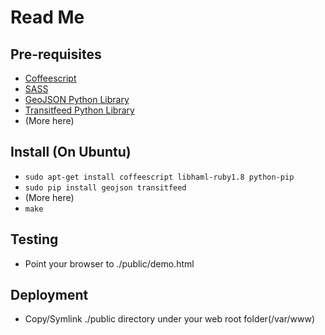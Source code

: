 Read Me
=======

Pre-requisites
--------------
* [Coffeescript](http://jashkenas.github.com/coffee-script/)
* [SASS](http://sass-lang.com/)
* [GeoJSON Python Library](http://pypi.python.org/pypi/geojson/1.0)
* [Transitfeed Python Library](http://code.google.com/p/googletransitdatafeed/)
* (More here)

Install (On Ubuntu)
-------------------
* `sudo apt-get install coffeescript libhaml-ruby1.8 python-pip`
* `sudo pip install geojson transitfeed`
* (More here)
* `make`

Testing
-------
* Point your browser to ./public/demo.html

Deployment
----------
* Copy/Symlink ./public directory under your web root folder(/var/www)
